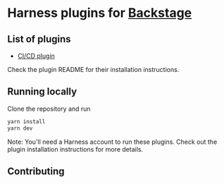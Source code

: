 # Harness plugins for [Backstage](https://backstage.io)

## List of plugins

- [CI/CD plugin](./plugins/harness-ci-cd/)

Check the plugin README for their installation instructions.

## Running locally

Clone the repository and run

```sh
yarn install
yarn dev
```

Note: You'll need a Harness account to run these plugins. Check out the plugin installation instructions for more details.

## Contributing
